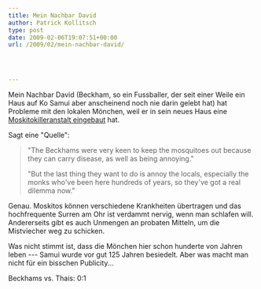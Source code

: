 ```yaml
---
title: Mein Nachbar David
author: Patrick Kollitsch
type: post
date: 2009-02-06T19:07:51+00:00
url: /2009/02/mein-nachbar-david/




---
```

Mein Nachbar David (Beckham, so ein Fussballer, der seit einer Weile ein Haus auf Ko Samui aber anscheinend noch nie darin gelebt hat) hat Probleme mit den lokalen M&ouml;nchen, weil er in sein neues Haus eine [Moskitokilleranstalt eingebaut][1] hat. 

Sagt eine "Quelle": 

> "The Beckhams were very keen to keep the mosquitoes out because they can carry disease, as well as being annoying."
> 
> "But the last thing they want to do is annoy the locals, especially the monks who've been here hundreds of years, so they've got a real dilemma now."

Genau. Moskitos k&ouml;nnen verschiedene Krankheiten &uuml;bertragen und das hochfrequente Surren am Ohr ist verdammt nervig, wenn man schlafen will. Andererseits gibt es auch Unmengen an probaten Mitteln, um die Mistviecher weg zu schicken. 

Was nicht stimmt ist, dass die M&ouml;nchen hier schon hunderte von Jahren leben --- Samui wurde vor gut 125 Jahren besiedelt. Aber was macht man nicht f&uuml;r ein bisschen Publicity...

Beckhams vs. Thais: 0:1

 [1]: http://www.exposay.com/v/27264/david-victoria-beckham-upset-buddhist-monks-thailand/
